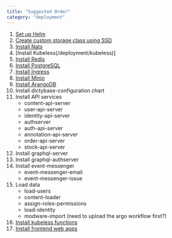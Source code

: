 ```yaml
---
title: "Suggested Order"
category: "deployment"
---
```


1. [Set up Helm](/deployment/helm)
2. [Create custom storage class using SSD](/deployment/storageclass)
3. [Install Nats](/deployment/nats)
4. [Install Kubeless(/deployment/kubeless)]
5. [Install Redis](/deployment/redis)
6. [Install PostgreSQL](/deployment/postgres)
7. [Install Ingress](/deployment/ingress)
8. [Install Minio](/deployment/minio)
9. [Install ArangoDB](/deployment/arangodb)
10. Install dictybase-configuration chart
11. Install API services
    - content-api-server
    - user-api-server
    - identity-api-server
    - authserver
    - auth-api-server
    - annotation-api-server
    - order-api-server
    - stock-api-server
12. Install graphql-server
13. Install graphql-authserver
14. Install event-messenger
    - event-messenger-email
    - event-messenger-issue
15. Load data
    - load-users
    - content-loader
    - assign-roles-permissions
    - load-identity
    - modware-import (need to upload the argo workflow first?)
16. [Install kubeless functions](/deployment/kubeless)
17. [Install frontend web apps](/deployment/frontend)
